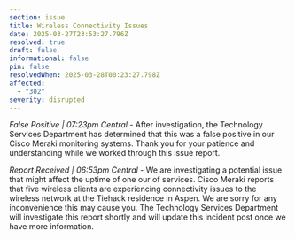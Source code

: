 ```yaml
---
section: issue
title: Wireless Connectivity Issues
date: 2025-03-27T23:53:27.796Z
resolved: true
draft: false
informational: false
pin: false
resolvedWhen: 2025-03-28T00:23:27.798Z
affected:
  - "302"
severity: disrupted
---
```

*False Positive | 07:23pm Central* - After investigation, the Technology Services Department has determined that this was a false positive in our Cisco Meraki monitoring systems. Thank you for your patience and understanding while we worked through this issue report.

*Report Received | 06:53pm Central* - We are investigating a potential issue that might affect the uptime of one our of services. Cisco Meraki reports that five wireless clients are experiencing connectivity issues to the wireless network at the Tiehack residence in Aspen. We are sorry for any inconvenience this may cause you. The Technology Services Department will investigate this report shortly and will update this incident post once we have more information.